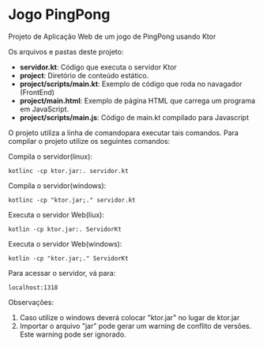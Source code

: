 # Jogo PingPong
Projeto de Aplicação Web de um jogo de PingPong usando Ktor

Os arquivos e pastas deste projeto:

* __servidor.kt__: Código que executa o servidor Ktor
* __project__: Diretório de conteúdo estático.
* __project/scripts/main.kt__: Exemplo de código que roda no navagador (FrontEnd)
* __project/main.html__: Exemplo de página HTML que carrega um programa em JavaScript.
* __project/scripts/main.js__: Código de main.kt compilado para Javascript

O projeto utiliza a linha de comandopara executar tais comandos.
Para compilar o projeto utilize os seguintes comandos:

Compila o servidor(linux):
```
kotlinc -cp ktor.jar:. servidor.kt 
```

Compila o servidor(windows):
```
kotlinc -cp "ktor.jar;." servidor.kt

```

Executa o servidor Web(liux):
```
kotlin -cp ktor.jar:. ServidorKt
```

Executa o servidor Web(windows):
```
kotlin -cp "ktor.jar;." ServidorKt
```


Para acessar o servidor, vá para:
```
localhost:1318
```

Observações:
1) Caso utilize o windows deverá colocar "ktor.jar" no lugar de ktor.jar
2) Importar o arquivo "jar" pode gerar um warning de conflito de versões. Este warning pode ser ignorado.
